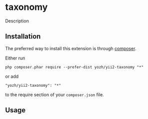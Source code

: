 taxonomy
========
Description

Installation
------------

The preferred way to install this extension is through [composer](http://getcomposer.org/download/).

Either run

```
php composer.phar require --prefer-dist yozh/yii2-taxonomy "*"
```

or add

```
"yozh/yii2-taxonomy": "*"
```

to the require section of your `composer.json` file.


Usage
-----